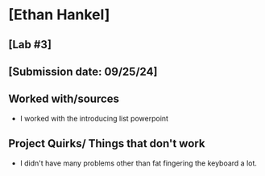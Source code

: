 # [Ethan Hankel]
## [Lab #3]
## [Submission date: 09/25/24]
## Worked with/sources 
* I worked with the introducing list powerpoint
## Project Quirks/ Things that don't work
* I didn't have many problems other than fat fingering the keyboard a lot.
